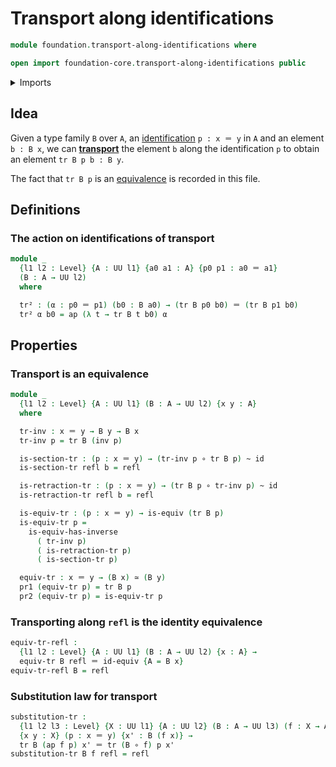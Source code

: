 # Transport along identifications

```agda
module foundation.transport-along-identifications where

open import foundation-core.transport-along-identifications public
```

<details><summary>Imports</summary>

```agda
open import foundation.action-on-identifications-functions
open import foundation.dependent-pair-types
open import foundation.universe-levels

open import foundation-core.equivalences
open import foundation-core.function-types
open import foundation-core.homotopies
open import foundation-core.identity-types
```

</details>

## Idea

Given a type family `B` over `A`, an
[identification](foundation-core.identity-types.md) `p : x ＝ y` in `A` and an
element `b : B x`, we can
[**transport**](foundation-core.transport-along-identifications.md) the element
`b` along the identification `p` to obtain an element `tr B p b : B y`.

The fact that `tr B p` is an [equivalence](foundation-core.equivalences.md) is
recorded in this file.

## Definitions

### The action on identifications of transport

```agda
module _
  {l1 l2 : Level} {A : UU l1} {a0 a1 : A} {p0 p1 : a0 ＝ a1}
  (B : A → UU l2)
  where

  tr² : (α : p0 ＝ p1) (b0 : B a0) → (tr B p0 b0) ＝ (tr B p1 b0)
  tr² α b0 = ap (λ t → tr B t b0) α
```

## Properties

### Transport is an equivalence

```agda
module _
  {l1 l2 : Level} {A : UU l1} (B : A → UU l2) {x y : A}
  where

  tr-inv : x ＝ y → B y → B x
  tr-inv p = tr B (inv p)

  is-section-tr : (p : x ＝ y) → (tr-inv p ∘ tr B p) ~ id
  is-section-tr refl b = refl

  is-retraction-tr : (p : x ＝ y) → (tr B p ∘ tr-inv p) ~ id
  is-retraction-tr refl b = refl

  is-equiv-tr : (p : x ＝ y) → is-equiv (tr B p)
  is-equiv-tr p =
    is-equiv-has-inverse
      ( tr-inv p)
      ( is-retraction-tr p)
      ( is-section-tr p)

  equiv-tr : x ＝ y → (B x) ≃ (B y)
  pr1 (equiv-tr p) = tr B p
  pr2 (equiv-tr p) = is-equiv-tr p
```

### Transporting along `refl` is the identity equivalence

```agda
equiv-tr-refl :
  {l1 l2 : Level} {A : UU l1} (B : A → UU l2) {x : A} →
  equiv-tr B refl ＝ id-equiv {A = B x}
equiv-tr-refl B = refl
```

### Substitution law for transport

```agda
substitution-tr :
  {l1 l2 l3 : Level} {X : UU l1} {A : UU l2} (B : A → UU l3) (f : X → A)
  {x y : X} (p : x ＝ y) {x' : B (f x)} →
  tr B (ap f p) x' ＝ tr (B ∘ f) p x'
substitution-tr B f refl = refl
```
